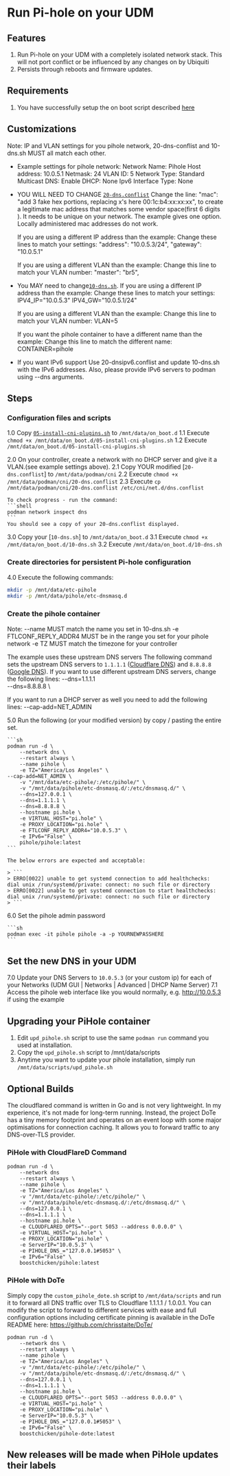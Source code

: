 # Run Pi-hole on your UDM

## Features

1. Run Pi-hole on your UDM with a completely isolated network stack.  This will not port conflict or be influenced by any changes on by Ubiquiti
2. Persists through reboots and firmware updates.

## Requirements

1. You have successfully setup the on boot script described [here](https://github.com/boostchicken-dev/udm-utilities/tree/master/on-boot-script)

## Customizations

Note: IP and VLAN settings for you pihole network, 20-dns-conflist and 10-dns.sh MUST all match each other.

* Example settings for pihole network:
  Network Name:         Pihole
  Host address:         10.0.5.1
  Netmask:              24
  VLAN ID:              5
  Network Type:         Standard
  Multicast DNS:		Enable
  DHCP:                 None
  Ipv6 Interface Type:  None


* YOU WILL NEED TO CHANGE [`20-dns.conflist`](../cni-plugins/20-dns.conflist)
  Change the line:
  "mac": "add 3 fake hex portions, replacing x's here 00:1c:b4:xx:xx:xx",
  to create a legitimate mac address that matches some vendor space(first 6 digits ).  It needs to be unique on your network.
  The example gives one option.  Locally administered mac addresses do not work.
  
  If you are using a different IP address than the example:
  Change these lines to match your settings:
            "address": "10.0.5.3/24",
            "gateway": "10.0.5.1"
			
  If you are using a different VLAN than the example:
  Change this line to match your VLAN number:
            "master": "br5",
			
* You MAY need to change[`10-dns.sh`](../dns-common/on_boot.d/10-dns.sh).
  If you are using a different IP address than the example:
  Change these lines to match your settings:
            IPV4_IP="10.0.5.3"
            IPV4_GW="10.0.5.1/24"
			
  If you are using a different VLAN than the example:
  Change this line to match your VLAN number:
            VLAN=5
			
  If you want the pihole container to have a different name than the example:
  Change this line to match the different name:
            CONTAINER=pihole
			
* If you want IPv6 support
  Use 20-dnsipv6.conflist and update 10-dns.sh with the IPv6 addresses.
  Also, please provide IPv6 servers to podman using --dns arguments.			
			
## Steps

### Configuration files and scripts

1.0 Copy [`05-install-cni-plugins.sh`](../cni-plugins/05-install-cni-plugins.sh) to `/mnt/data/on_boot.d`
1.1 Execute `chmod +x /mnt/data/on_boot.d/05-install-cni-plugins.sh`
1.2 Execute `/mnt/data/on_boot.d/05-install-cni-plugins.sh`

2.0 On your controller, create a network with no DHCP server and give it a VLAN.(see example settings above).
2.1 Copy YOUR modified [`20-dns.conflist`] to `/mnt/data/podman/cni`
2.2 Execute `chmod +x /mnt/data/podman/cni/20-dns.conflist`
2.3 Execute `cp /mnt/data/podman/cni/20-dns.conflist /etc/cni/net.d/dns.conflist`

    To check progress - run the command:
    ```shell
    podman network inspect dns
    ```
	You should see a copy of your 20-dns.conflist displayed.

3.0 Copy your [`10-dns.sh`] to `/mnt/data/on_boot.d`
3.1 Execute `chmod +x /mnt/data/on_boot.d/10-dns.sh`
3.2 Execute `/mnt/data/on_boot.d/10-dns.sh`


### Create directories for persistent Pi-hole configuration

4.0 Execute the following commands:
   ```sh
   mkdir -p /mnt/data/etc-pihole
   mkdir -p /mnt/data/pihole/etc-dnsmasq.d
   ```

### Create the pihole container

Note:
  --name MUST match the name you set in 10-dns.sh
  -e FTLCONF_REPLY_ADDR4 MUST be in the range you set for your pihole network
  -e TZ MUST match the timezone for your controller
   
The example uses these upstream DNS servers The following command sets the upstream DNS servers to `1.1.1.1` ([Cloudflare DNS](https://1.1.1.1/)) and `8.8.8.8` ([Google DNS](https://developers.google.com/speed/public-dns/)).
If you want to use different upstream DNS servers, change the following lines:
    --dns=1.1.1.1 \
    --dns=8.8.8.8 \
    
If you want to run a DHCP server as well you need to add the following lines:
    --cap-add=NET_ADMIN
		   
5.0 Run the following (or your modified version) by copy / pasting the entire set.	   
   
    ```sh
    podman run -d \ 
        --network dns \
        --restart always \
        --name pihole \
        -e TZ="America/Los Angeles" \
	--cap-add=NET_ADMIN \
        -v "/mnt/data/etc-pihole/:/etc/pihole/" \
        -v "/mnt/data/pihole/etc-dnsmasq.d/:/etc/dnsmasq.d/" \
        --dns=127.0.0.1 \
        --dns=1.1.1.1 \
        --dns=8.8.8.8 \
        --hostname pi.hole \
        -e VIRTUAL_HOST="pi.hole" \
        -e PROXY_LOCATION="pi.hole" \
        -e FTLCONF_REPLY_ADDR4="10.0.5.3" \
        -e IPv6="False" \
        pihole/pihole:latest
    ```
    
    The below errors are expected and acceptable:
      
    > ```
    > ERRO[0022] unable to get systemd connection to add healthchecks: dial unix /run/systemd/private: connect: no such file or directory
    > ERRO[0022] unable to get systemd connection to start healthchecks: dial unix /run/systemd/private: connect: no such file or directory
    > ```     

6.0 Set the pihole admin password

    ```sh
    podman exec -it pihole pihole -a -p YOURNEWPASSHERE
    ```
## Set the new DNS in your UDM

7.0 Update your DNS Servers to `10.0.5.3` (or your custom ip) for each of your Networks (UDM GUI | Networks | Advanced | DHCP Name Server)
7.1 Access the pihole web interface like you would normally, e.g. http://10.0.5.3 if using the example

## Upgrading your PiHole container

1. Edit `upd_pihole.sh` script to use the same `podman run` command you used at installation. 
2. Copy the `upd_pihole.sh` script to /mnt/data/scripts
3. Anytime you want to update your pihole installation, simply run `/mnt/data/scripts/upd_pihole.sh`

## Optional Builds

The cloudflared command is written in Go and is not very lightweight.  In my
experience, it's not made for long-term running.  Instead, the project DoTe
has a tiny memory footprint and operates on an event loop with some major
optimisations for connection caching.  It allows you to forward traffic to any
DNS-over-TLS provider.

### PiHole with CloudFlareD Command
    
    podman run -d \
        --network dns 
        --restart always \
        --name pihole \
        -e TZ="America/Los Angeles" \
        -v "/mnt/data/etc-pihole/:/etc/pihole/" \
        -v "/mnt/data/pihole/etc-dnsmasq.d/:/etc/dnsmasq.d/" \
        --dns=127.0.0.1 \
        --dns=1.1.1.1 \
        --hostname pi.hole \
        -e CLOUDFLARED_OPTS="--port 5053 --address 0.0.0.0" \
        -e VIRTUAL_HOST="pi.hole" \
        -e PROXY_LOCATION="pi.hole" \
        -e ServerIP="10.0.5.3" \
        -e PIHOLE_DNS_="127.0.0.1#5053" \
        -e IPv6="False" \
        boostchicken/pihole:latest

### PiHole with DoTe

Simply copy the `custom_pihole_dote.sh` script to `/mnt/data/scripts` and run it
to forward all DNS traffic over TLS to Cloudflare 1.1.1.1 / 1.0.0.1.  You can modify the
script to forward to different services with ease and full configuration
options including certificate pinning is available in the DoTe README here:
https://github.com/chrisstaite/DoTe/

    podman run -d \
        --network dns \
        --restart always \
        --name pihole \
        -e TZ="America/Los Angeles" \
        -v "/mnt/data/etc-pihole/:/etc/pihole/" \
        -v "/mnt/data/pihole/etc-dnsmasq.d/:/etc/dnsmasq.d/" \
        --dns=127.0.0.1 \
        --dns=1.1.1.1 \
        --hostname pi.hole \
        -e CLOUDFLARED_OPTS="--port 5053 --address 0.0.0.0" \
        -e VIRTUAL_HOST="pi.hole" \
        -e PROXY_LOCATION="pi.hole" \
        -e ServerIP="10.0.5.3" \
        -e PIHOLE_DNS_="127.0.0.1#5053" \
        -e IPv6="False" \
        boostchicken/pihole-dote:latest
     

##  New releases will be made when PiHole updates their labels
